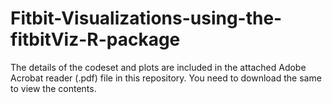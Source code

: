 # Fitbit-Visualizations-using-the-fitbitViz-R-package

The details of the codeset and plots are included in the attached Adobe Acrobat reader (.pdf) file in this repository. 
You need to download the same to view the contents.
